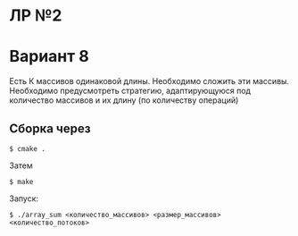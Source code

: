 # ЛР №2
# Вариант 8

Есть К массивов одинаковой длины. Необходимо сложить эти массивы. Необходимо
предусмотреть стратегию, адаптирующуюся под количество массивов и их длину (по
количеству операций)

## Сборка через 
```
$ cmake .
```

Затем
```
$ make
```

Запуск:
```
$ ./array_sum <количество_массивов> <размер_массивов> <количество_потоков>
```

